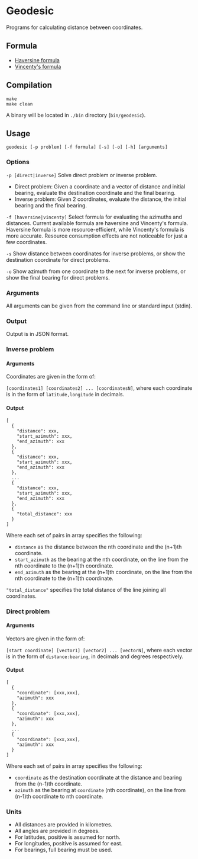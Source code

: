 # Geodesic
Programs for calculating distance between coordinates.

## Formula
* [Haversine formula](https://en.wikipedia.org/wiki/Haversine_formula)
* [Vincenty's formula](https://en.wikipedia.org/wiki/Vincenty%27s_formulae)

## Compilation
```
make
make clean
```
A binary will be located in `./bin` directory (`bin/geodesic`).

## Usage
```
geodesic [-p problem] [-f formula] [-s] [-o] [-h] [arguments]
```
### Options
`-p [direct|inverse]` Solve direct problem or inverse problem.
* Direct problem: Given a coordinate and a vector of distance and initial bearing, evaluate the destination coordinate and the final bearing.
* Inverse problem: Given 2 coordinates, evaluate the distance, the initial bearing and the final bearing.

`-f [haversine|vincenty]` Select formula for evaluating the azimuths and distances.
Current available formula are haversine and Vincenty's formula. Haversine formula is more resource-efficient, while Vincenty's formula is more accurate. Resource consumption effects are not noticeable for just a few coordinates.

`-s` Show distance between coordinates for inverse problems, or show the destination coordinate for direct problems.

`-o` Show azimuth from one coordinate to the next for inverse problems, or show the final bearing for direct problems.

### Arguments
All arguments can be given from the command line or standard input (stdin).

### Output
Output is in JSON format.

### Inverse problem

#### Arguments
Coordinates are given in the form of:

`[coordinates1] [coordinates2] ... [coordinatesN]`, where
each coordinate is in the form of `latitude,longitude` in decimals.

#### Output
```
[
  {
    "distance": xxx,
    "start_azimuth": xxx,
    "end_azimuth": xxx
  },
  {
    "distance": xxx,
    "start_azimuth": xxx,
    "end_azimuth": xxx
  },
  ...
  {
    "distance": xxx,
    "start_azimuth": xxx,
    "end_azimuth": xxx
  },
  {
    "total_distance": xxx
  }
]
```
Where
each set of pairs in array specifies the following:
* `distance` as the distance between the nth coordinate and the (n+1)th coordinate.
* `start_azimuth` as the bearing at the nth coordinate, on the line from the nth coordinate to the (n+1)th coordinate.
* `end_azimuth` as the bearing at the (n+1)th coordinate, on the line from the nth coordinate to the (n+1)th coordinate.
 
`"total_distance"` specifies the total distance of the line joining all coordinates.

### Direct problem

#### Arguments
Vectors are given in the form of:

`[start coordinate] [vector1] [vector2] ... [vectorN]`, where
each vector is in the form of `distance:bearing`, in decimals and degrees respectively.

#### Output
```
[
  {
    "coordinate": [xxx,xxx],
    "azimuth": xxx
  },
  {
    "coordinate": [xxx,xxx],
    "azimuth": xxx
  },
  ...
  {
    "coordinate": [xxx,xxx],
    "azimuth": xxx
  }
]
```
Where
each set of pairs in array specifies the following:
* `coordinate` as the destination coordinate at the distance and bearing from the (n-1)th coordinate.
* `azimuth` as the bearing at `coordinate` (nth coordinate), on the line from (n-1)th coordinate to nth coordinate.

### Units
* All distances are provided in kilometres.
* All angles are provided in degrees.
* For latitudes, positive is assumed for north.
* For longitudes, positive is assumed for east.
* For bearings, full bearing must be used.
